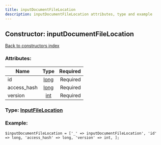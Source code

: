 ```yaml
---
title: inputDocumentFileLocation
description: inputDocumentFileLocation attributes, type and example
---
```

## Constructor: inputDocumentFileLocation  
[Back to constructors index](index.md)



### Attributes:

| Name     |    Type       | Required |
|----------|:-------------:|---------:|
|id|[long](../types/long.md) | Required|
|access\_hash|[long](../types/long.md) | Required|
|version|[int](../types/int.md) | Required|



### Type: [InputFileLocation](../types/InputFileLocation.md)


### Example:

```
$inputDocumentFileLocation = ['_' => inputDocumentFileLocation', 'id' => long, 'access_hash' => long, 'version' => int, ];
```